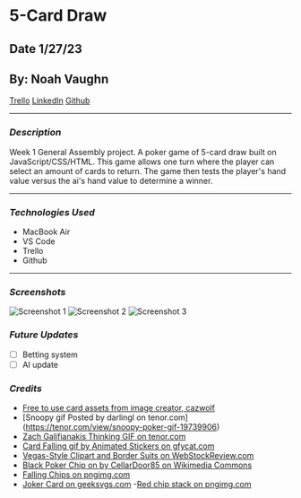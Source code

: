 # 5-Card Draw

## Date 1/27/23

## By: Noah Vaughn

[Trello](https://trello.com/b/sHGT3jGt/5-card-draw)
[LinkedIn](https://www.linkedin.com/in/noahvaughn/)
[Github](https://github.com/noahdvaughn)

---

### **_Description_**

Week 1 General Assembly project. A poker game of 5-card draw built on JavaScript/CSS/HTML. This game allows one turn where the player can select an amount of cards to return. The game then tests the player's hand value versus the ai's hand value to determine a winner.

---

### **_Technologies Used_**

- MacBook Air
- VS Code
- Trello
- Github

---

### **_Screenshots_**

![Screenshot 1](/images/Playing_Cards/homepage.png)
![Screenshot 2](/images/Playing_Cards/rulespage.png)
![Screenshot 3](/images/Playing_Cards/gamepage2.png)

### **_Future Updates_**

- [ ] Betting system
- [ ] AI update

### **_Credits_**

- [Free to use card assets from image creator, cazwolf](https://cazwolf.itch.io/pixel-fantasy-cards)
- [Snoopy gif Posted by darlingl on tenor.com]
  (https://tenor.com/view/snoopy-poker-gif-19739906)
- [Zach Galifianakis Thinking GIF on tenor.com](https://tenor.com/view/the-hangover-zach-galifianakis-math-card-counting-gambling-gif-3938292)
- [Card Falling gif by Animated Stickers on gfycat.com](https://gfycat.com/elegantbothbobolink-deck-of-cards-card-game-gambling-gaming-cards)
- [Vegas-Style Clipart and Border Suits on WebStockReview.com](https://webstockreview.net/pict/getfirst)
- [Black Poker Chip on by CellarDoor85 on Wikimedia Commons](https://commons.wikimedia.org/wiki/File:Casino_Chip.svg)
- [Falling Chips on pngimg.com](https://pngimg.com/image/48259)
- [Joker Card on geeksvgs.com](https://www.geeksvgs.com/id/241975) -[Red chip stack on pngimg.com](https://pngimg.com/image/48201)
